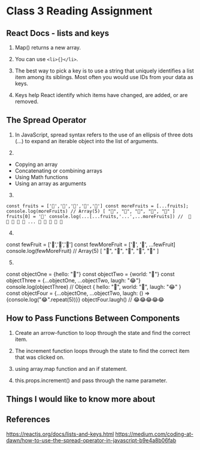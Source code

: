 # Class 3 Reading Assignment

## React Docs - lists and keys

1. Map() returns a new array.

2. You can use `<li>{}</li>`.

3. The best way to pick a key is to use a string that uniquely identifies a list item among its siblings. Most often you would use IDs from your data as keys.

4. Keys help React identify which items have changed, are added, or are removed.

## The Spread Operator

1. In JavaScript, spread syntax refers to the use of an ellipsis of three dots (…) to expand an iterable object into the list of arguments.

2. 
* Copying an array
* Concatenating or combining arrays
* Using Math functions
* Using an array as arguments

3. 
`const fruits = ['🍏','🍊','🍌','🍉','🍍']
const moreFruits = [...fruits];
console.log(moreFruits) // Array(5) [ "🍏", "🍊", "🍌", "🍉", "🍍" ]
fruits[0] = '🍑'
console.log(...[...fruits,'...',...moreFruits]) //  🍑 🍊 🍌 🍉 🍍 ... 🍏 🍊 🍌 🍉 🍍`

4. 

const fewFruit = ['🍏','🍊','🍌']
const fewMoreFruit = ['🍉', '🍍', ...fewFruit]
console.log(fewMoreFruit) //  Array(5) [ "🍉", "🍍", "🍏", "🍊", "🍌" ]

5. 

const objectOne = {hello: "🤪"}
const objectTwo = {world: "🐻"}
const objectThree = {...objectOne, ...objectTwo, laugh: "😂"}
console.log(objectThree) // Object { hello: "🤪", world: "🐻", laugh: "😂" }
const objectFour = {...objectOne, ...objectTwo, laugh: () => {console.log("😂".repeat(5))}}
objectFour.laugh() // 😂😂😂😂😂

## How to Pass Functions Between Components

1. Create an arrow-function to loop through the state and find the correct item.

2. The increment function loops through the state to find the correct item that was clicked on.

3. using array.map function and an if statement.

4. this.props.increment() and pass through the name parameter.

## Things I would like to know more about


## References

https://reactjs.org/docs/lists-and-keys.html
https://medium.com/coding-at-dawn/how-to-use-the-spread-operator-in-javascript-b9e4a8b06fab

